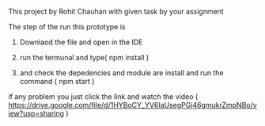 This project by Rohit Chauhan with given task by your assignment


The step of the run this prototype is

1) Downlaod the file and open in the IDE

2) run the termunal and type( npm install )

3) and check the depedencies and module are install and run the command ( npm start )


if any problem you just click the link and watch the video
( https://drive.google.com/file/d/1HYBoCY_YV6IaUsegPGj46gmukrZmpNBo/view?usp=sharing )
